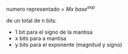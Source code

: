 numero representado = $Mx \ base^{exp}$

de un total de n bits:
- 1 bit para el signo de la mantisa
- x bits para a mantisa
- y bits para el exponente (magnitud  y signo)